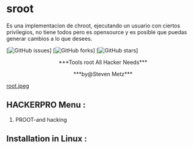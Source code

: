 # sroot
Es una implementacion de chroot, ejecutando un usuario con ciertos privilegios, no tiene todos pero es opensource y es posible que puedas generar cambios a lo que desees.


[![GitHub issues](https://img.shields.io/github/issues/technicaldada/hackerpro.svg)]
[![GitHub forks](https://img.shields.io/github/forks/technicaldada/hackerpro.svg)]
[![GitHub stars](https://img.shields.io/github/stars/technicaldada/hackerpro.svg)]

<p align="center">***Tools root All Hacker Needs***</p>
<p align="center">***by@Steven Metz***</p>

<a class="js-navigation-open link-gray-dark" title="root.jpeg" id="49949123bb7beae4a38b619567bfd043-06e08df24bc000fda13feebc67abacebae10a915" href="/BR4Y4N46/sroot/blob/master/root.jpeg">root.jpeg</a>

## HACKERPRO Menu :

1. PROOT-and hacking
## Installation in Linux :
